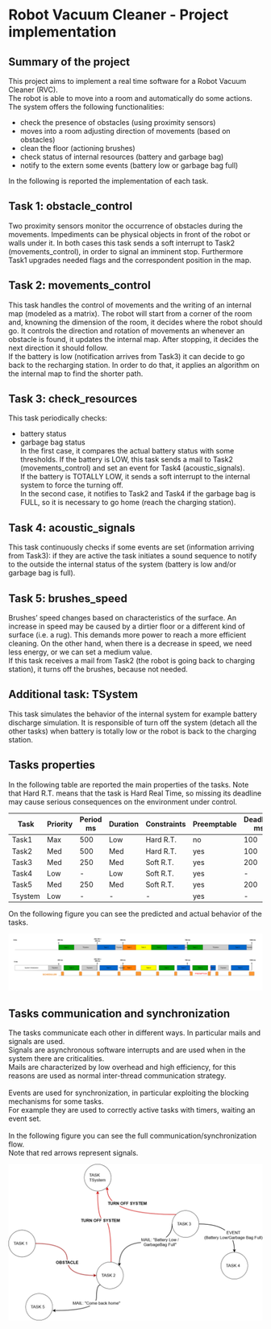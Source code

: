 # Robot Vacuum Cleaner - Project implementation

## Summary of the project
This project aims to implement a real time software for a Robot Vacuum Cleaner (RVC). <br>
The robot is able to move into a room and automatically do some actions. <br>
The system offers the following functionalities: <br>
  - check the presence of obstacles (using proximity sensors)
  - moves into a room adjusting direction of movements (based on obstacles)
  - clean the floor (actioning brushes)
  - check status of internal resources (battery and garbage bag) 
  - notify to the extern some events (battery low or garbage bag full) 

In the following is reported the implementation of each task.

## Task 1: obstacle_control
Two proximity sensors monitor the occurrence of obstacles during the movements. Impediments can be physical objects in front of the robot or walls under it. In both cases this task sends a soft interrupt to Task2 (movements_control), in order to signal an imminent stop. Furthermore Task1 upgrades needed flags and the correspondent position in the map.

## Task 2: movements_control
This task handles the control of movements and the writing of an internal map (modeled as a matrix). The robot will start from a corner of the room and, knowning the dimension of the room, it decides where the robot should go. It controls the direction and rotation of movements an whenever an obstacle is found, it updates the internal map. After stopping, it decides the next direction it should follow. <br>
If the battery is low (notification arrives from Task3) it can decide to go back to the recharging station. In order to do that, it applies an algorithm on the internal map to find the shorter path.

## Task 3: check_resources 
This task periodically checks: <br>
 - battery status
 - garbage bag status <br>
In the first case, it compares the actual battery status with some thresholds. If the battery is LOW, this task sends a mail to Task2
(movements_control) and set an event for Task4 (acoustic_signals). <br>
If the battery is TOTALLY LOW, it sends a soft interrupt to the internal system to force the turning off.<br>
In the second case, it notifies to Task2 and Task4 if the garbage bag is FULL, so it is necessary to go home (reach the charging station).

## Task 4: acoustic_signals
This task continuously checks if some events are set (information arriving from Task3): if they are active the task initiates a sound sequence to notify to the outside the internal status of the system (battery is low and/or garbage bag is full).

## Task 5: brushes_speed
Brushes’ speed changes based on characteristics of the surface. An increase in speed may be caused by a dirtier floor or a different kind of surface (i.e. a rug). This demands more power to reach a more efficient cleaning. On the other hand, when there is a decrease in speed, we need less energy, or we can set a medium value. <br>
If this task receives a mail from Task2 (the robot is going back to charging station), it turns off the brushes, because not needed.

## Additional task: TSystem
This task simulates the behavior of the internal system for example battery discharge simulation. It is responsible of turn off the system (detach all the other tasks) when battery is totally low or the robot is back to the charging station. 

## Tasks properties

In the following table are reported the main properties of the tasks. Note that Hard R.T. means that the task is Hard Real Time, so missing its
deadline may cause serious consequences on the environment under control.

|Task |Priority |Period ms |Duration |Constraints |Preemptable | Deadline ms |
| ----- | ----- | ----- | ----- | ----- | ----- | ----- |
|Task1 |Max |500 |Low |Hard R.T. |no  |100 |
|Task2 |Med |500 |Med |Hard R.T. |yes |100 |
|Task3 |Med |250 |Med |Soft R.T. |yes |200 |
|Task4 |Low |-   |Low |Soft R.T. |yes |-   |
|Task5 |Med |250 |Med |Soft R.T. |yes |200 |
|Tsystem |Low |- |-   |-         |yes |-   |

On the following figure you can see the predicted and actual behavior of the tasks.

![Timing_tasks](/doc/figures/timing_tasks.png)

## Tasks communication and synchronization

The tasks communicate each other in different ways. In particular mails and signals are used. <br>
Signals are asynchronous software interrupts and are used when in the system there are criticalities.<br>
Mails are characterized by low overhead and high efficiency, for this reasons are used as normal inter-thread communication strategy. <br>
<br>
Events are used for synchronization, in particular exploiting the blocking mechanisms for some tasks. <br>
For example they are used to correctly active tasks with timers, waiting an event set. <br>
<br>
In the following figure you can see the full communication/synchronization flow.<br>
Note that red arrows represent signals.

![Thread communication](/doc/figures/thread_communication.png)



